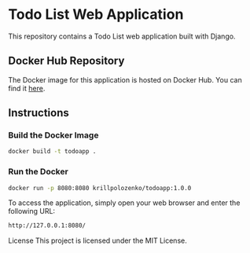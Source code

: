 # Todo List Web Application

This repository contains a Todo List web application built with Django.

## Docker Hub Repository

The Docker image for this application is hosted on Docker Hub. You can find it [here](https://hub.docker.com/r/krillpolozenko/todoapp).

## Instructions

### Build the Docker Image

```bash
docker build -t todoapp .
```

### Run the Docker
```bash
docker run -p 8080:8080 krillpolozenko/todoapp:1.0.0
```

To access the application, simply open your web browser and enter the following URL:

```bash
http://127.0.0.1:8080/
```

License
This project is licensed under the MIT License.
